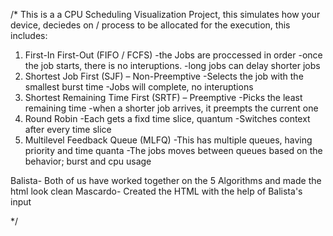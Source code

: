 /* This is a a CPU Scheduling Visualization Project, this simulates how your device, deciedes on 
/ process to be allocated for the execution, this includes:
1. First-In First-Out (FIFO / FCFS)
   -the Jobs are proccessed in order
   -once the job starts, there is no interuptions.
   -long jobs can delay shorter jobs
2. Shortest Job First (SJF) – Non-Preemptive
   -Selects the job with the smallest burst time
   -Jobs will complete, no interuptions
4. Shortest Remaining Time First (SRTF) – Preemptive
   -Picks the least remaining time
   -when a shorter job arrives, it preempts the current one
6. Round Robin
   -Each gets a fixd time slice, quantum
   -Switches context after every time slice
8. Multilevel Feedback Queue (MLFQ)
   -This has multiple queues, having priority and time quanta
   -The jobs moves between queues based on the behavior; burst and cpu usage

Balista- Both of us have worked together on the 5 Algorithms and made the html look clean
Mascardo- Created the HTML with the help of Balista's input

   */

   

